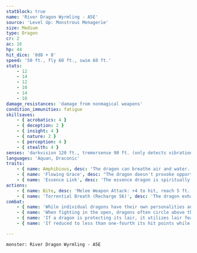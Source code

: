 ```yaml
---
statblock: true
name: 'River Dragon Wyrmling - A5E'
source: 'Level Up: Monstrous Menagerie'
size: Medium
type: Dragon
cr: 2
ac: 16
hp: 44
hit_dice: '8d8 + 8'
speed: '50 ft., fly 60 ft., swim 60 ft.'
stats:
    - 12
    - 14
    - 12
    - 10
    - 14
    - 10
damage_resistances: 'damage from nonmagical weapons'
condition_immunities: fatigue
skillsaves:
    - { acrobatics: 4 }
    - { deception: 2 }
    - { insight: 4 }
    - { nature: 2 }
    - { perception: 4 }
    - { stealth: 4 }
senses: 'darkvision 120 ft., tremorsense 90 ft. (only detects vibrations in water), passive Perception 14'
languages: 'Aquan, Draconic'
traits:
    - { name: Amphibious, desc: 'The dragon can breathe air and water.' }
    - { name: 'Flowing Grace', desc: "The dragon doesn't provoke opportunity attacks when it flies or swims out of an enemy's reach." }
    - { name: 'Essence Link', desc: 'The essence dragon is spiritually linked to a specific area or landmark. The dragon gains no benefit from a long rest when more than 1 mile away from its linked area. If the dragon dies, the area it is linked to loses its vital essence until it forms a new essence dragon, which can take centuries. When a creature first enters an area that has lost its vital essence in this way, they gain a level of fatigue and a level of strife. This fatigue and strife can be removed only by completing a long rest outside the area.' }
actions:
    - { name: Bite, desc: 'Melee Weapon Attack: +4 to hit, reach 5 ft., one target. Hit: 13 (2d10 + 2) piercing damage.' }
    - { name: 'Torrential Breath (Recharge 56)', desc: 'The dragon exhales water in a 15-foot-long, 5-foot-wide line. Each creature in the area makes a DC 11 Dexterity saving throw, taking 14 (4d6) bludgeoning damage on a failed save or half damage on a success.' }
combat:
    - { name: 'While individual dragons have their own personalities and tactics, most rely heavily on their breath weapons', desc: 'They use them whenever they can, preferably from maximum distance and while flying above their enemies.' }
    - { name: 'When fighting in the open, dragons often circle above their enemies as they wait for their breath weapons to recharge', desc: "They only close to melee if their enemies deal significant damage with ranged attacks, or if they can savage an enemy cut off from its allies. Once bloodied, dragons become more aggressive, attacking with bite and claws when their breath weapons aren't available." }
    - { name: 'If a dragon is protecting its lair, it utilizes lair features, traps, allies, and architecture such as escape tunnels to keep up a hit-and-run fight, reappearing only when it has a fully-recharged breath weapon', desc: 'If the dragon is forced into melee combat, it uses its bite and claws against a single foe. If it has legendary actions like Roar and Wing Attack, it uses them to disperse its other enemies.' }
    - { name: 'If reduced to less than one-fourth its hit points while fighting in the open, a dragon flies away', desc: 'However, it fights to the death to defend its lair, unless it can regain the upper hand through tricks or bargains.' }

---
```

```statblock
monster: River Dragon Wyrmling - A5E
```
